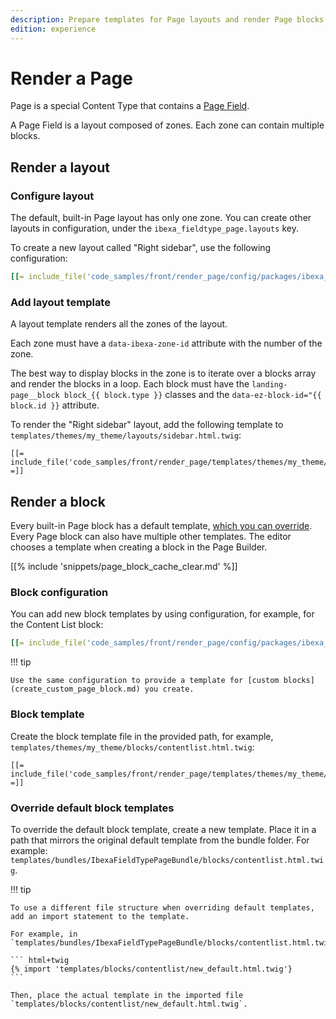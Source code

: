 ```yaml
---
description: Prepare templates for Page layouts and render Page blocks.
edition: experience
---
```


# Render a Page

Page is a special Content Type that contains a [Page Field](pagefield.md).

A Page Field is a layout composed of zones. Each zone can contain multiple blocks.

## Render a layout

### Configure layout

The default, built-in Page layout has only one zone.
You can create other layouts in configuration, under the `ibexa_fieldtype_page.layouts` key.

To create a new layout called "Right sidebar", use the following configuration:

``` yaml
[[= include_file('code_samples/front/render_page/config/packages/ibexa_page_fieldtype.yaml', 0, 13) =]]
```

### Add layout template

A layout template renders all the zones of the layout.

Each zone must have a `data-ibexa-zone-id` attribute with the number of the zone.

The best way to display blocks in the zone is to iterate over a blocks array and render the blocks in a loop.
Each block must have the `landing-page__block block_{{ block.type }}` classes and the `data-ez-block-id="{{ block.id }}` attribute.

To render the "Right sidebar" layout, add the following template to `templates/themes/my_theme/layouts/sidebar.html.twig`:

``` html+twig hl_lines="5"
[[= include_file('code_samples/front/render_page/templates/themes/my_theme/layouts/sidebar.html.twig') =]]
```

## Render a block

Every built-in Page block has a default template, [which you can override](#override-default-block-templates).
Every Page block can also have multiple other templates.
The editor chooses a template when creating a block in the Page Builder.

[[% include 'snippets/page_block_cache_clear.md' %]]

### Block configuration

You can add new block templates by using configuration, for example, for the Content List block:

``` yaml
[[= include_file('code_samples/front/render_page/config/packages/ibexa_page_fieldtype.yaml', 0, 1) =]][[= include_file('code_samples/front/render_page/config/packages/ibexa_page_fieldtype.yaml', 13, 19) =]]
```

!!! tip

    Use the same configuration to provide a template for [custom blocks](create_custom_page_block.md) you create.

### Block template

Create the block template file in the provided path, for example, `templates/themes/my_theme/blocks/contentlist.html.twig`:

``` html+twig
[[= include_file('code_samples/front/render_page/templates/themes/my_theme/blocks/contentlist.html.twig') =]]
```

### Override default block templates

To override the default block template, create a new template.
Place it in a path that mirrors the original default template from the bundle folder.
For example:
`templates/bundles/IbexaFieldTypePageBundle/blocks/contentlist.html.twig`.

!!! tip

    To use a different file structure when overriding default templates,
    add an import statement to the template.

    For example, in `templates/bundles/IbexaFieldTypePageBundle/blocks/contentlist.html.twig`:

    ``` html+twig
    {% import 'templates/blocks/contentlist/new_default.html.twig'}
    ```

    Then, place the actual template in the imported file `templates/blocks/contentlist/new_default.html.twig`.
    
